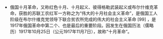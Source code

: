 - 俄国十月革命，又称红色十月、十月起义、彼得格勒武装起义或布尔什维克革命，获胜的苏联工农红军一方称之为“伟大的十月社会主义革命”，是俄国工人阶级在布尔什维克党领导下联合贫农所完成的伟大的社会主义革命 [99]  ，是1917年俄国革命中第二个、也是最后的重要阶段。因发生在俄国历法（儒略历）1917年10月25日（公元1917年11月7日），故称“十月革命”。